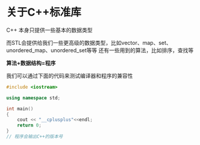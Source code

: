# 关于C++标准库

C++ 本身只提供一些基本的数据类型

而STL会提供给我们一些更高级的数据类型，比如vector、map、set、unordered_map、unordered_set等等
还有一些用到的算法，比如排序，查找等

__算法+数据结构=程序__

我们可以通过下面的代码来测试编译器和程序的兼容性

``` cpp {.line-numbers}
#include <iostream>

using namespace std;

int main()
{
    cout << "__cplusplus"<<endl;
    return 0;
} 
// 程序会输出C++的版本号
```
